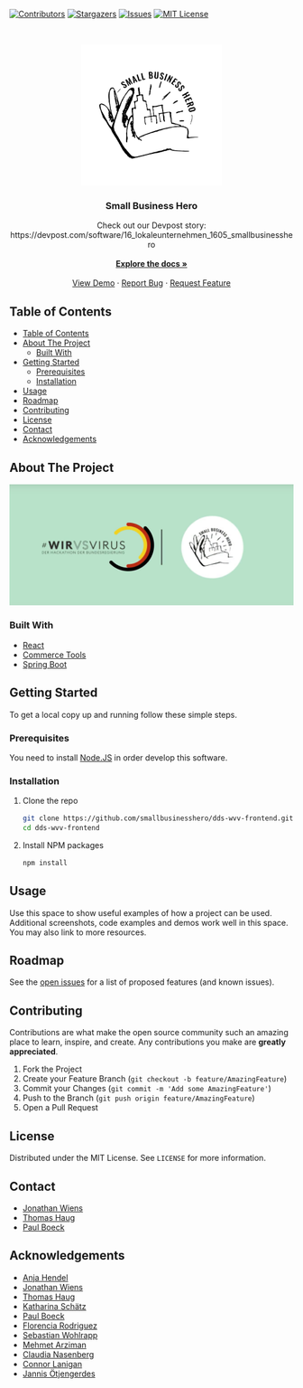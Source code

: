 <!-- PROJECT SHIELDS -->
<!--
*** I'm using markdown "reference style" links for readability.
*** Reference links are enclosed in brackets [ ] instead of parentheses ( ).
*** See the bottom of this document for the declaration of the reference variables
*** for contributors-url, forks-url, etc. This is an optional, concise syntax you may use.
*** https://www.markdownguide.org/basic-syntax/#reference-style-links
-->
[![Contributors][contributors-shield]][contributors-url]
[![Stargazers][stars-shield]][stars-url]
[![Issues][issues-shield]][issues-url]
[![MIT License][license-shield]][license-url]



<!-- PROJECT LOGO -->
<br />
<p align="center">
  <a href="https://github.com/smallbusinesshero/dds-wvv-frontend">
    <img src="logo.png" alt="Logo" width="250" height="250">
  </a>

  <h3 align="center">Small Business Hero</h3>

  <p align="center">
    Check out our Devpost story: <br />
    https://devpost.com/software/16_lokaleunternehmen_1605_smallbusinesshero
    <br />
    <br />
    <a href="https://github.com/smallbusinesshero/dds-wvv-frontend"><strong>Explore the docs »</strong></a>
    <br />
    <br />
    <a href="http://www.smallbusinesshero.de/">View Demo</a>
    ·
    <a href="https://github.com/smallbusinesshero/dds-wvv-frontend/issues">Report Bug</a>
    ·
    <a href="https://github.com/smallbusinesshero/dds-wvv-frontend/issues">Request Feature</a>
  </p>
</p>



<!-- TABLE OF CONTENTS -->
## Table of Contents

- [Table of Contents](#table-of-contents)
- [About The Project](#about-the-project)
  - [Built With](#built-with)
- [Getting Started](#getting-started)
  - [Prerequisites](#prerequisites)
  - [Installation](#installation)
- [Usage](#usage)
- [Roadmap](#roadmap)
- [Contributing](#contributing)
- [License](#license)
- [Contact](#contact)
- [Acknowledgements](#acknowledgements)



<!-- ABOUT THE PROJECT -->
## About The Project

[![Product Name Screen Shot][product-screenshot]](https://www.youtube.com/watch?time_continue=2&v=umg0Hjc02SM&feature=emb_logo)

### Built With

* [React](https://reactjs.org/)
* [Commerce Tools](https://commercetools.com/de/)
* [Spring Boot](https://spring.io/projects/spring-boot)



<!-- GETTING STARTED -->
## Getting Started

To get a local copy up and running follow these simple steps.

### Prerequisites

You need to install [Node.JS](https://nodejs.org/) in order develop this software.

### Installation
 
1. Clone the repo
   ```sh
   git clone https://github.com/smallbusinesshero/dds-wvv-frontend.git
   cd dds-wvv-frontend
   ```
2. Install NPM packages
   ```sh
   npm install
   ```



<!-- USAGE EXAMPLES -->
## Usage

Use this space to show useful examples of how a project can be used. Additional screenshots, code examples and demos work well in this space. You may also link to more resources.

<!-- ROADMAP -->
## Roadmap

See the [open issues](https://github.com/smallbusinesshero/dds-wvv-frontend/issues) for a list of proposed features (and known issues).



<!-- CONTRIBUTING -->
## Contributing

Contributions are what make the open source community such an amazing place to learn, inspire, and create. Any contributions you make are **greatly appreciated**.

1. Fork the Project
2. Create your Feature Branch (`git checkout -b feature/AmazingFeature`)
3. Commit your Changes (`git commit -m 'Add some AmazingFeature'`)
4. Push to the Branch (`git push origin feature/AmazingFeature`)
5. Open a Pull Request



<!-- LICENSE -->
## License

Distributed under the MIT License. See `LICENSE` for more information.



<!-- CONTACT -->
## Contact

* [Jonathan Wiens](https://www.linkedin.com/in/jonathan-wiens-022459142/)
* [Thomas Haug](https://www.linkedin.com/in/thomas-haug-931728133/)
* [Paul Boeck](https://www.linkedin.com/in/paul-boeck/)

<!-- ACKNOWLEDGEMENTS -->
## Acknowledgements

* [Anja Hendel](https://www.linkedin.com/in/anja-hendel-97921322/)
* [Jonathan Wiens](https://www.linkedin.com/in/jonathan-wiens-022459142/)
* [Thomas Haug](https://www.linkedin.com/in/thomas-haug-931728133/)
* [Katharina Schätz](https://www.linkedin.com/in/katharina-sch%C3%A4tz-3b784b131/)
* [Paul Boeck](https://www.linkedin.com/in/paul-boeck/)
* [Florencia Rodriguez](https://www.linkedin.com/in/florencia-r-816a9138/)
* [Sebastian Wohlrapp](https://www.linkedin.com/in/wohlrapp/)
* [Mehmet Arziman](https://www.linkedin.com/in/mehmet-arziman-b334bb10a/)
* [Claudia Nasenberg](https://www.linkedin.com/in/claudianasenberg/)
* [Connor Lanigan](https://www.linkedin.com/in/connorlanigan/)
* [Jannis Ötjengerdes](https://www.linkedin.com/in/jannis-%C3%B6tjengerdes-85360413b/)





<!-- MARKDOWN LINKS & IMAGES -->
<!-- https://www.markdownguide.org/basic-syntax/#reference-style-links -->
[contributors-shield]: https://img.shields.io/github/contributors/smallbusinesshero/dds-wvv-frontend.svg?style=flat-square
[contributors-url]: https://github.com/smallbusinesshero/dds-wvv-frontend/graphs/contributors
[stars-shield]: https://img.shields.io/github/stars/smallbusinesshero/dds-wvv-frontend.svg?style=flat-square
[stars-url]: https://github.com/smallbusinesshero/dds-wvv-frontend/stargazers
[issues-shield]: https://img.shields.io/github/issues/smallbusinesshero/dds-wvv-frontend.svg?style=flat-square
[issues-url]: https://github.com/smallbusinesshero/dds-wvv-frontend/issues
[license-shield]: https://img.shields.io/github/license/smallbusinesshero/dds-wvv-frontend.svg?style=flat-square
[license-url]: https://github.com/smallbusinesshero/dds-wvv-frontend/blob/master/LICENSE.txt
[product-screenshot]: preview.png
